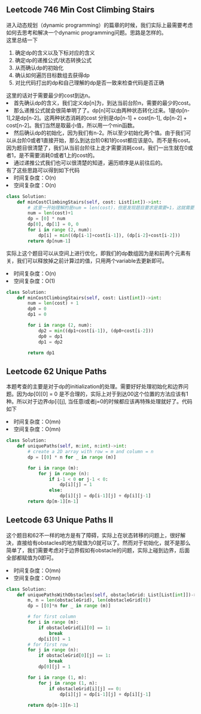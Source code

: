 ## Leetcode 746 Min Cost Climbing Stairs

进入动态规划（dynamic programming）的篇章的时候，我们实际上最需要考虑如何去思考和解决一个dynamic programming问题。思路是怎样的。<br>
这里总结一下<br>
<ol>
<li>确定dp的含义以及下标对应的含义</li>
<li>确定dp的递推公式/状态转换公式</li>
<li>从而确认dp的初始化</li>
<li>确认如何遍历目标数组去获得dp</li>
<li>对比代码打出的dp和自己理解的dp是否一致来检查代码是否正确</li>
</ol>
这里的话对于需要最少的cost到达n。<br>
<li>首先确认dp的含义，我们定义dp[n]为，到达当前台阶n，需要的最少的cost。</li>
<li>那么递推公式就会很简单明了了。dp[n]可以由两种状态转化过来。1是dp[n-1],2是dp[n-2]。这两种状态消耗的cost 分别是dp[n-1] + cost[n-1], dp[n-2] + cost[n-2]。我们当然是取最小值，所以用一个min函数。</li>
<li>然后确认dp的初始化，因为我们有n-2。所以至少初始化两个值。由于我们可以从台阶0或者1直接开始，那么到达台阶0和1的cost都应该是0。而不是有cost。因为题目很清楚了，我们从当前台阶往上走才需要消耗cost，我们一出生就在0或者1，是不需要消耗0或者1上的cost的。</li>
<li>通过递推公式我们也可以很清楚的知道，遍历顺序是从前往后的。</li>
有了这些思路可以得到如下代码
<li>时间复杂度：O(n)</li>
<li>空间复杂度：O(n)</li>

```python
class Solution:
    def minCostClimbingStairs(self, cost: List[int])->int:
        # 这里一开始理解的是num = len(cost)，但是发现题目要求是需要+1，这就需要打出dp来发现区别了
        num = len(cost)+1
        dp = [0] * num
        dp[0], dp[1] = 0, 0
        for i in range (2, num):
            dp[i] = min((dp[i-1]+cost[i-1]), (dp[i-2]+cost[i-2]))
        return dp[num-1]

```

实际上这个题目可以从空间上进行优化，即我们的dp数组因为是和前两个元素有关，我们可以释放掉之前计算过的值，只用两个variable去更新即可。
<li>时间复杂度：O(n)</li>
<li>空间复杂度：O(1)</li>

```python
class Solution:
    def minCostClimbingStairs(self, cost: List[int])->int:
        num = len(cost) + 1
        dp0 = 0
        dp1 = 0

        for i in range (2, num):
            dp2 = min((dp1+cost[i-1]), (dp0+cost[i-2]))
            dp0 = dp1
            dp1 = dp2

        return dp1
```

## Leetcode 62 Unique Paths

本题考查的主要是对于dp的initialization的处理。需要好好处理初始化和边界问题。因为dp[0][0] = 0 是不合理的，实际上对于到达00这个位置的方法应该有1种。所以对于边界dp[i][j], 当任意i或者j=0的时候都应该再特殊处理就好了。代码如下
<li>时间复杂度：O(mn)</li>
<li>空间复杂度：O(mn)</li>

```python
class Solution:
    def uniquePaths(self, m:int, n:int)->int:
        # create a 2D array with row = m and column = n
        dp = [[0] * n for _ in range (m)]

        for i in range (m):
            for j in range (n):
                if i-1 < 0 or j-1 < 0:
                    dp[i][j] = 1
                else:
                    dp[i][j] = dp[i-1][j] + dp[i][j-1]
        return dp[m-1][n-1]
```

## Leetcode 63 Unique Paths II

这个题目和62不一样的地方是有了障碍，实际上在状态转移的问题上，很好解决，直接给有obstacles的地方赋值为0就可以了。然而对于初始化，就不是那么简单了，我们需要考虑对于边界假如有obstacle的问题，实际上碰到边界，后面全部都赋值为0即可。
<li>时间复杂度：O(mn)</li>
<li>空间复杂度：O(mn)</li>

```python
class Solution:
    def uniquePathsWithObstacles(self, obstacleGrid: List[List[int]])->int:
        m, n = len(obstacleGrid), len(obstacleGrid[0])
        dp = [[0]*n for _ in range (m)]

        # for first column
        for i in range (m):
            if obstacleGrid[i][0] == 1:
                break 
            dp[i][0] = 1
        # for first row
        for j in range (n):
            if obstacleGrid[0][j] == 1:
                break
            dp[0][j] = 1

        for i in range (1, m):
            for j in range (1, n):
                if obstacleGrid[i][j] == 0:
                    dp[i][j] = dp[i-1][j] + dp[i][j-1]
        
        return dp[m-1][n-1]

```
